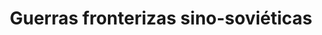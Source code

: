 ﻿---
title: "Guerras fronterizas sino-soviéticas"
permalink: periodes_982.html
layout: periode
dataInici: 1932
dataFi: 1939
sidebar: periodes
pares:
  - 651:
    title: "Período de entreguerras"
    dataInici: "(1918-11-11)"
    dataFi: "(1939-09-01)"

fills:
  - 983:
    title: "Batalla del Lago Jasán"
    dataInici: "(1938-07-29)"
    dataFi: "(1938-08-11)"

  - 811:
    title: "Batalla de Jaljin Gol"
    dataInici: "(1939-05-11)"
    dataFi: "(1939-09-16)"

jocsPrincipals:
jocsEscenaris:
jocsEpoca:
jocsEpocaEscenaris:
---
